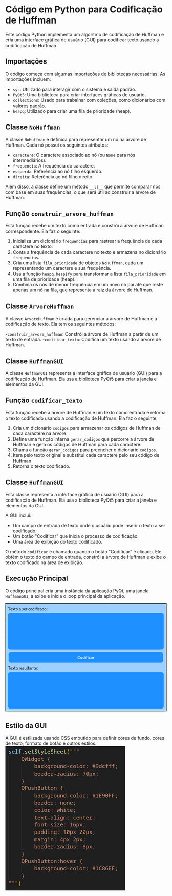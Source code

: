 # Código em Python para Codificação de Huffman

Este código Python implementa um algoritmo de codificação de Huffman e cria uma interface gráfica de usuário (GUI) para codificar texto usando a codificação de Huffman.

## Importações

O código começa com algumas importações de bibliotecas necessárias. As importações incluem:

- `sys`: Utilizado para interagir com o sistema e saída padrão.
- `PyQt5`: Uma biblioteca para criar interfaces gráficas de usuário.
- `collections`: Usado para trabalhar com coleções, como dicionários com valores padrão.
- `heapq`: Utilizado para criar uma fila de prioridade (heap).

## Classe `NoHuffman`

A classe `NoHuffman` é definida para representar um nó na árvore de Huffman. Cada nó possui os seguintes atributos:

- `caractere`: O caractere associado ao nó (ou `None` para nós intermediários).
- `frequencia`: A frequência do caractere.
- `esquerda`: Referência ao nó filho esquerdo.
- `direita`: Referência ao nó filho direito.

Além disso, a classe define um método `__lt__` que permite comparar nós com base em suas frequências, o que será útil ao construir a árvore de Huffman.

## Função `construir_arvore_huffman`

Esta função recebe um texto como entrada e constrói a árvore de Huffman correspondente. Ela faz o seguinte:

1. Inicializa um dicionário `frequencias` para rastrear a frequência de cada caractere no texto.
2. Conta a frequência de cada caractere no texto e armazena no dicionário `frequencias`.
3. Cria uma lista `fila_prioridade` de objetos `NoHuffman`, cada um representando um caractere e sua frequência.
4. Usa a função `heapq.heapify` para transformar a lista `fila_prioridade` em uma fila de prioridade (heap).
5. Combina os nós de menor frequência em um novo nó pai até que reste apenas um nó na fila, que representa a raiz da árvore de Huffman.

## Classe `ArvoreHuffman`

A classe `ArvoreHuffman` é criada para gerenciar a árvore de Huffman e a codificação de texto. Ela tem os seguintes métodos:

-`construir_arvore_huffman`: Constrói a árvore de Huffman a partir de um texto de entrada.
-`codificar_texto`: Codifica um texto usando a árvore de Huffman.

## Classe `HuffmanGUI`

A classe `HuffmanGUI` representa a interface gráfica de usuário (GUI) para a codificação de Huffman. Ela usa a biblioteca PyQt5 para criar a janela e elementos da GUI.

## Função `codificar_texto`

Esta função recebe a árvore de Huffman e um texto como entrada e retorna o texto codificado usando a codificação de Huffman. Ela faz o seguinte:

1. Cria um dicionário `codigos` para armazenar os códigos de Huffman de cada caractere na árvore.
2. Define uma função interna `gerar_codigos` que percorre a árvore de Huffman e gera os códigos de Huffman para cada caractere.
3. Chama a função `gerar_codigos` para preencher o dicionário `codigos`.
4. Itera pelo texto original e substitui cada caractere pelo seu código de Huffman.
5. Retorna o texto codificado.

## Classe `HuffmanGUI`

Esta classe representa a interface gráfica de usuário (GUI) para a codificação de Huffman. Ela usa a biblioteca PyQt5 para criar a janela e elementos da GUI.

A GUI inclui:

- Um campo de entrada de texto onde o usuário pode inserir o texto a ser codificado.
- Um botão "Codificar" que inicia o processo de codificação.
- Uma área de exibição do texto codificado.

O método `codificar` é chamado quando o botão "Codificar" é clicado. Ele obtém o texto do campo de entrada, constrói a árvore de Huffman e exibe o texto codificado na área de exibição.


## Execução Principal

O código principal cria uma instância da aplicação PyQt, uma janela `HuffmanGUI`, a exibe e inicia o loop principal da aplicação.

![1699195062832](image/explicacao/1699195062832.png)

## Estilo da GUI

A GUI é estilizada usando CSS embutido para definir cores de fundo, cores de texto, formato de botão e outros estilos.
![1699210800642](image/explicacao/1699210800642.png)
